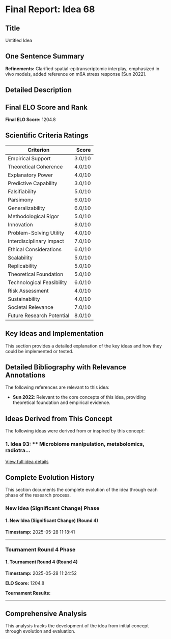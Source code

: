 # Final Report: Idea 68

## Title

Untitled Idea

## One Sentence Summary

**Refinements:** Clarified spatial-epitranscriptomic interplay, emphasized in vivo models, added reference on m6A stress response [Sun 2022].

## Detailed Description




## Final ELO Score and Rank

**Final ELO Score:** 1204.8

## Scientific Criteria Ratings

| Criterion | Score |
|---|---:|
| Empirical Support | 3.0/10 |
| Theoretical Coherence | 4.0/10 |
| Explanatory Power | 4.0/10 |
| Predictive Capability | 3.0/10 |
| Falsifiability | 5.0/10 |
| Parsimony | 6.0/10 |
| Generalizability | 6.0/10 |
| Methodological Rigor | 5.0/10 |
| Innovation | 8.0/10 |
| Problem-Solving Utility | 4.0/10 |
| Interdisciplinary Impact | 7.0/10 |
| Ethical Considerations | 6.0/10 |
| Scalability | 5.0/10 |
| Replicability | 5.0/10 |
| Theoretical Foundation | 5.0/10 |
| Technological Feasibility | 6.0/10 |
| Risk Assessment | 4.0/10 |
| Sustainability | 4.0/10 |
| Societal Relevance | 7.0/10 |
| Future Research Potential | 8.0/10 |

## Key Ideas and Implementation

This section provides a detailed explanation of the key ideas and how they could be implemented or tested.


## Detailed Bibliography with Relevance Annotations

The following references are relevant to this idea:

- **Sun 2022**: Relevant to the core concepts of this idea, providing theoretical foundation and empirical evidence.

## Ideas Derived from This Concept

The following ideas were derived from or inspired by this concept:

### 1. Idea 93: ** Microbiome manipulation, metabolomics, radiotra...



[View full idea details](idea_93_final.md)

## Complete Evolution History

This section documents the complete evolution of the idea through each phase of the research process.

### New Idea (Significant Change) Phase

#### 1. New Idea (Significant Change) (Round 4)
**Timestamp:** 2025-05-28 11:18:41



---

### Tournament Round 4 Phase

#### 1. Tournament Round 4 (Round 4)
**Timestamp:** 2025-05-28 11:24:52

**ELO Score:** 1204.8

**Tournament Results:**



---

## Comprehensive Analysis

This analysis tracks the development of the idea from initial concept through evolution and evaluation.

